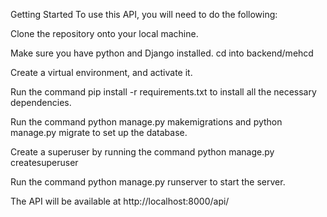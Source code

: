 Getting Started
To use this API, you will need to do the following:

Clone the repository onto your local machine.

Make sure you have python and Django installed.
cd into backend/mehcd

Create a virtual environment, and activate it.

Run the command pip install -r requirements.txt to install all the necessary dependencies.

Run the command python manage.py makemigrations and python manage.py migrate to set up the database.

Create a superuser by running the command python manage.py createsuperuser

Run the command python manage.py runserver to start the server.

The API will be available at http://localhost:8000/api/
